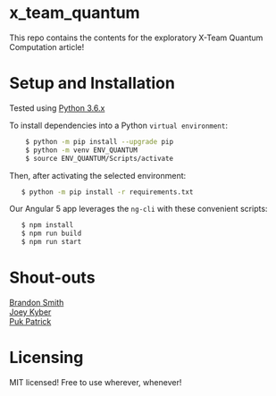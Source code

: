 # x_team_quantum

This repo contains the contents for the exploratory X-Team Quantum Computation article!

# Setup and Installation

Tested using [Python 3.6.x](https://www.python.org/downloads/release/python-365/)

To install dependencies into a Python `virtual environment`:
```bash
    $ python -m pip install --upgrade pip
    $ python -m venv ENV_QUANTUM
    $ source ENV_QUANTUM/Scripts/activate
```

Then, after activating the selected environment:
```bash
   $ python -m pip install -r requirements.txt
```

Our Angular 5 app leverages the `ng-cli` with these convenient scripts:
```bash
   $ npm install
   $ npm run build
   $ npm run start
```

# Shout-outs

[Brandon Smith](https://unsplash.com/photos/xYIIemJiuJss)  
[Joey Kyber](https://unsplash.com/photos/xYIIemJiuJs)  
[Puk Patrick](https://unsplash.com/photos/QEgWlY1uxwM)  

# Licensing

MIT licensed! Free to use wherever, whenever!